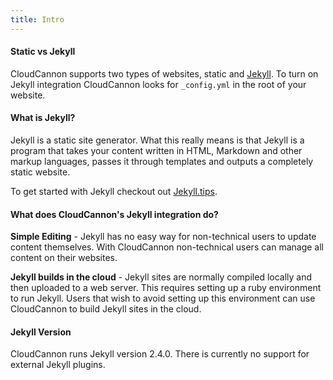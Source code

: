 ```yaml
---
title: Intro
---
```

#### Static vs Jekyll

CloudCannon supports two types of websites, static and [Jekyll](http://jekyllrb.com). To turn on Jekyll integration CloudCannon looks for `_config.yml` in the root of your website.

#### What is Jekyll?

Jekyll is a static site generator. What this really means is that Jekyll is a program that takes your content written in HTML, Markdown and other markup languages, passes it through templates and outputs a completely static website.

To get started with Jekyll checkout out [Jekyll.tips](http://jekyll.tips).

#### What does CloudCannon's Jekyll integration do?

**Simple Editing** - Jekyll has no easy way for non-technical users to update content themselves. With CloudCannon non-technical users can manage all content on their websites.

**Jekyll builds in the cloud** - Jekyll sites are normally compiled locally and then uploaded to a web server. This requires setting up a ruby environment to run Jekyll. Users that wish to avoid setting up this environment can use CloudCannon to build Jekyll sites in the cloud.

#### Jekyll Version

CloudCannon runs Jekyll version 2.4.0. There is currently no support for external Jekyll plugins.
